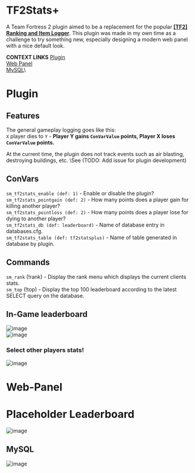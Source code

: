# TF2Stats+
A Team Fortress 2 plugin aimed to be a replacement for the popular [**[TF2] Ranking and Item Logger**](https://forums.alliedmods.net/showthread.php?p=987696). This plugin was made in my own time as a challenge to try something new, especially designing a modern web panel with a nice default look.

**CONTEXT LINKS**
[Plugin](#Plugin)\
[Web Panel](#Web-Panel)\
[MySQL](#MySQL)\
# Plugin

## Features

The general gameplay logging goes like this:\
`X` player dies to `Y` - **Player Y gains `ConVarValue` points, Player X loses `ConVarValue` points.** 

At the current time, the plugin does not track events such as air blasting, destroying buildings, etc. \See (TODO: Add issue for plugin development)
## ConVars

`sm_tf2stats_enable (def: 1)`  - Enable or disable the plugin?\
`sm_tf2stats_pointgain (def: 2)`  - How many points does a player gain for killing another player?\
`sm_tf2stats_pointloss (def: 2)`  - How many points does a player lose for dying to another player?\
`sm_tf2stats_db (def: leaderboard)` - Name of database entry in databases.cfg.\
`sm_tf2stats_table (def: tf2statsplus)` - Name of table generated in database by plugin.
## Commands

`sm_rank` (!rank) - Display the rank menu which displays the current clients stats.\
`sm_top` (!top) - Display the top 100 leaderboard according to the latest SELECT query on the database.
## In-Game leaderboard

![image](https://github.com/keybangz/TFStatsPlus/assets/23132897/c8961676-b63d-4bef-8e1e-3a81f7d755c1)\
![image](https://github.com/keybangz/TFStatsPlus/assets/23132897/2879c444-3939-4be2-b937-155f51498e63)

### Select other players stats!
![image](https://github.com/keybangz/TFStatsPlus/assets/23132897/38a2acf0-619b-4d69-97ac-af1d0f9c3710)

# Web-Panel

# Placeholder Leaderboard

![image](https://github.com/keybangz/TF2_Dodgeball_Stats/assets/23132897/e8966b4a-4a14-4b6a-95ca-9ad3c578880b)
## MySQL

![image](https://github.com/keybangz/TFStatsPlus/assets/23132897/07433592-080b-4b3d-aebd-fb3eed2e0f07)


